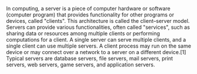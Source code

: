 In computing, a server is a piece of computer hardware or software (computer program) that provides functionality for other programs or devices, called "clients". This architecture is called the client–server model. Servers can provide various functionalities, often called "services", such as sharing data or resources among multiple clients or performing computations for a client. A single server can serve multiple clients, and a single client can use multiple servers. A client process may run on the same device or may connect over a network to a server on a different device.[1] Typical servers are database servers, file servers, mail servers, print servers, web servers, game servers, and application servers.

